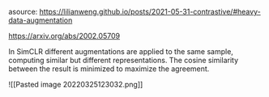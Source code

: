 asource: https://lilianweng.github.io/posts/2021-05-31-contrastive/#heavy-data-augmentation

https://arxiv.org/abs/2002.05709

In SimCLR different augmentations are applied to the same sample, computing similar but different representations. The cosine similarity between the result is minimized to maximize the agreement. 

![[Pasted image 20220325123032.png]]